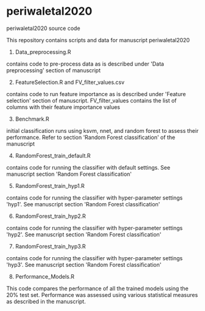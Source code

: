 # periwaletal2020
periwaletal2020 source code

This repository contains scripts and data for manuscript periwaletal2020

1. Data_preprocessing.R

contains code to pre-process data as is described under 'Data preprocessing' section of manuscript

2. FeatureSelection.R and FV_filter_values.csv

contains code to run feature importance as is described under 'Feature selection' section of manuscript. FV_filter_values contains the list of columns with their feature importance values

3. Benchmark.R

initial classification runs using ksvm, nnet, and random forest to assess their performance. Refer to section 'Random Forest classification' of the manuscript

4. RandomForest_train_default.R

contains code for running the classifier with default settings. See manuscript section 'Random Forest classification'

5. RandomForest_train_hyp1.R 

contains code for running the classifier with hyper-parameter settings 'hyp1'. See manuscript section 'Random Forest classification'

6. RandomForest_train_hyp2.R

contains code for running the classifier with hyper-parameter settings 'hyp2'. See manuscript section 'Random Forest classification'

7. RandomForest_train_hyp3.R

contains code for running the classifier with hyper-parameter settings 'hyp3'. See manuscript section 'Random Forest classification'

8. Performance_Models.R

This code compares the performance of all the trained models using the 20% test set. Performance was assessed using various statistical measures as described in the manuscript.
